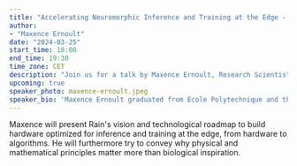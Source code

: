 ```yaml
---
title: "Accelerating Neuromorphic Inference and Training at the Edge - Rain"
author:
- "Maxence Ernoult"
date: "2024-03-25"
start_time: 18:00
end_time: 19:30
time_zone: CET
description: "Join us for a talk by Maxence Ernoult, Research Scientist at Rain, on accelerating neuromorphic inference and training at the edge."
upcoming: true
speaker_photo: maxence-ernoult.jpeg
speaker_bio: 'Maxence Ernoult graduated from Ecole Polytechnique and the University of Cambridge in 2016, specializing in applied mathematics and theoretical physics. His PhD research was conducted in neuromorphic computing at Sorbonne University, in collaboration with Mila. During this time, he specialized in developing hardware-friendly alternatives to backpropagation and played a significant role in scaling up several of these alternatives, including Equilibrium Propagation and Difference Target Propagation. This work was undertaken alongside notable figures such as Ben Scellier, Blake Richards, and Yoshua Bengio. In 2021, Maxence joined IBM Research, focusing on AI safety. Subsequently, in 2022, he began a new position at Rain.'
---
```


Maxence will present Rain's vision and technological roadmap to build hardware optimized for inference and training at the edge, from hardware to algorithms. He will furthermore try to convey why physical and mathematical principles matter more than biological inspiration.
